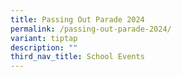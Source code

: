```yaml
---
title: Passing Out Parade 2024
permalink: /passing-out-parade-2024/
variant: tiptap
description: ""
third_nav_title: School Events
---
```

